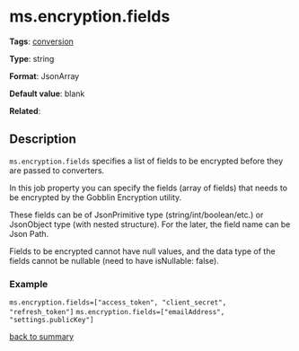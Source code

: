 # ms.encryption.fields

**Tags**: 
[conversion](categories.md#conversion-properties)

**Type**: string

**Format**: JsonArray

**Default value**: blank

**Related**:

## Description

`ms.encryption.fields` specifies a list of fields to be encrypted before
they are passed to converters. 

In this job property you can specify the fields (array of fields) 
that needs to be encrypted by the Gobblin Encryption utility.

These fields can be of JsonPrimitive type (string/int/boolean/etc.) or 
JsonObject type (with nested structure). For the later, the field 
name can be Json Path.

Fields to be encrypted cannot have null values, and the data type of 
the fields cannot be nullable (need to have isNullable: false).

### Example

`ms.encryption.fields=["access_token", "client_secret", "refresh_token"]`
`ms.encryption.fields=["emailAddress", "settings.publicKey"]`

[back to summary](summary.md#msencryptionfields)

